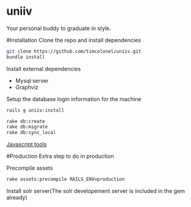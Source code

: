 uniiv
=====
Your personal buddy to graduate in style.


#Installation
Clone the repo and install dependencies
```bash
git clone https://github.com/timcolonel/uniiv.git
bundle install
```

Install external dependencies
* Mysql server
* Graphviz

Setup the database login information for the machine

```bash
rails g uniiv:install
```

```bash
rake db:create
rake db:migrate
rake db:sync_local
```

[Javascript tools](https://github.com/timcolonel/uniiv/wiki/Javascript)


#Production
Extra step to do in production

Precompile assets
```bash
rake assets:precompile RAILS_ENV=production
```

Install solr server(The solr developement server is included in the gem already)
